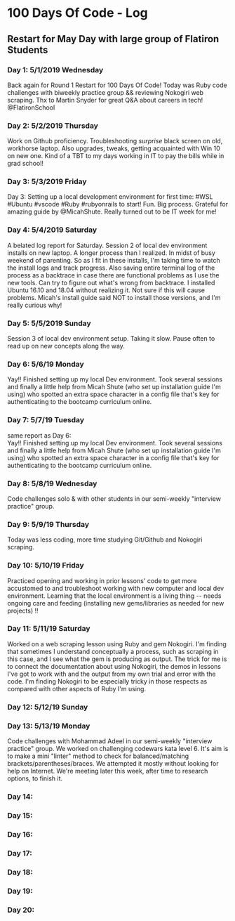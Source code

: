 # 100 Days Of Code - Log

## **Restart for May Day with large group of Flatiron Students**

### Day 1:  5/1/2019 Wednesday
Back again for Round 1 Restart for 100 Days Of Code! Today was Ruby code challenges with biweekly practice group && reviewing Nokogiri web scraping.  Thx to Martin Snyder for great Q&A about careers in tech! @FlatironSchool 

### Day 2: 5/2/2019 Thursday
Work on Github proficiency. Troubleshooting *surprise* black screen on old, workhorse laptop. Also upgrades, tweaks, getting acquainted with Win 10 on new one. Kind of a TBT to my days working in IT to pay the bills while in grad school! 

### Day 3: 5/3/2019 Friday
Day 3:  Setting up a local development environment for first time:  #WSL #Ubuntu #vscode  #Ruby #rubyonrails  to start!  Fun. Big process. Grateful for amazing guide by @MicahShute. Really turned out to be IT week for me!

### Day 4: 5/4/2019 Saturday
A belated log report for Saturday. Session 2 of local dev environment installs on new laptop. A longer process than I realized. In midst of busy weekend of parenting. So as I fit in these installs, I'm taking time to watch the install logs and track progress. Also saving entire terminal log of the process as a backtrace in case there are functional problems as I use the new tools. Can try to figure out what's wrong from backtrace. I installed Ubuntu 16.10 and 18.04 without realizing it. Not sure if this will cause problems. Micah's install guide said NOT to install those versions, and I'm really curious why!

### Day 5: 5/5/2019 Sunday
Session 3 of local dev environment setup. Taking it slow. Pause often to read up on new concepts along the way.

### Day 6: 5/6/19 Monday
Yay!! Finished setting up my local Dev environment. Took several sessions and finally a little help from 
Micah Shute (who set up installation guide I'm using) who spotted an extra space character in a config file that's key for authenticating to the bootcamp curriculum online.

### Day 7: 5/7/19 Tuesday
same report as Day 6:  
Yay!! Finished setting up my local Dev environment. Took several sessions and finally a little help from 
Micah Shute (who set up installation guide I'm using) who spotted an extra space character in a config file that's key for authenticating to the bootcamp curriculum online.

### Day 8: 5/8/19 Wednesday
Code challenges solo & with other students in our semi-weekly "interview practice" group. 

### Day 9: 5/9/19 Thursday
Today was less coding, more time studying Git/Github and Nokogiri scraping.  

### Day 10: 5/10/19 Friday
Practiced opening and working in prior lessons' code to get more accustomed to and troubleshoot working with new computer and local dev environment. Learning that the local environment is a living thing -- needs ongoing care and feeding (installing new gems/libraries as needed for new projects) !!

### Day 11: 5/11/19 Saturday
Worked on a web scraping lesson using Ruby and gem Nokogiri. I'm finding that sometimes I understand conceptually a process, such as scraping in this case, and I see what the gem is producing as output. The trick for me is to connect the documentation about using Nokogiri, the demos in lessons I've got to work with and the output from my own trial and error with the code. I'm finding Nokogiri to be especially tricky in those respects as compared with other aspects of Ruby I'm using.

### Day 12: 5/12/19 Sunday 


### Day 13: 5/13/19 Monday
Code challenges with Mohammad Adeel in our semi-weekly "interview practice" group. We worked on challenging codewars kata level 6. It's aim is to make a mini "linter" method to check for balanced/matching brackets/parentheses/braces. We attempted it mostly without looking for help on Internet. We're meeting later this week, after time to research options, to finish it. 

### Day 14: 


### Day 15: 

### Day 16: 

### Day 17: 

### Day 18: 

### Day 19: 

### Day 20:
